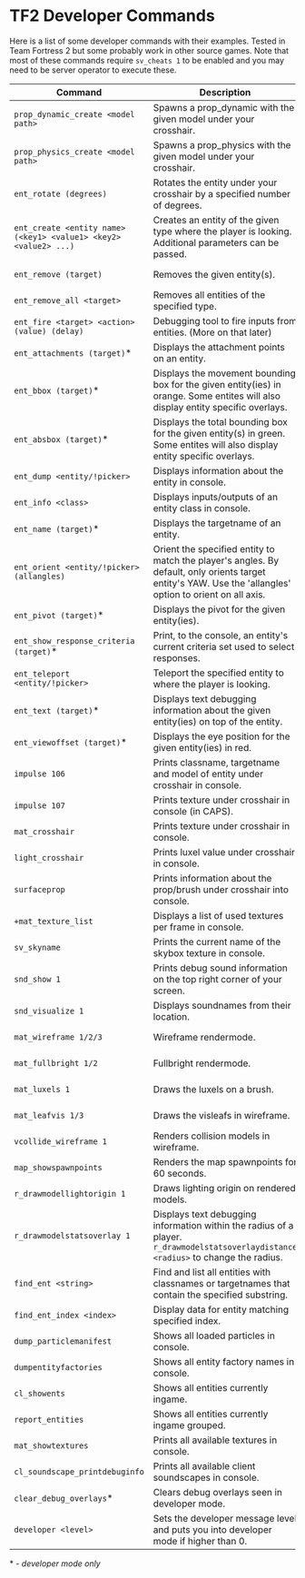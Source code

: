 # TF2 Developer Commands

Here is a list of some developer commands with their examples. Tested in Team Fortress 2 but some probably work in other source games. Note that most of these commands require `sv_cheats 1` to be enabled and you may need to be server operator to execute these.

Command | Description | Preview
--- | --- | ---
`prop_dynamic_create <model path>` | Spawns a prop_dynamic with the given model under your crosshair. | ![Preview](https://i.imgur.com/AR4jVl1.gif)
`prop_physics_create <model path>` | Spawns a prop_physics with the given model under your crosshair. | ![Preview](https://i.imgur.com/rJywdme.gif)
`ent_rotate (degrees)` | Rotates the entity under your crosshair by a specified number of degrees. | ![Preview](https://i.imgur.com/31k0n71.gif)
`ent_create <entity name> (<key1> <value1> <key2> <value2> ...)` | Creates an entity of the given type where the player is looking. Additional parameters can be passed. | ![Preview](https://i.imgur.com/ntLDHfz.gif)
`ent_remove (target)` | Removes the given entity(s). | ![Preview](https://i.imgur.com/XFJsQY4.gif)
`ent_remove_all <target>` | Removes all entities of the specified type. | ![Preview](https://i.imgur.com/EUcsV5R.gif)
`ent_fire <target> <action> (value) (delay)` | Debugging tool to fire inputs from entities. (More on that later) | ![Preview](https://i.imgur.com/MN2ZQfK.gif)
`ent_attachments (target)`\* | Displays the attachment points on an entity. | ![Preview](https://i.imgur.com/h3yBKHC.png)
`ent_bbox (target)`\* | Displays the movement bounding box for the given entity(ies) in orange. Some entites will also display entity specific overlays. | ![Preview](https://i.imgur.com/9H1UM1m.png)
`ent_absbox (target)`\* | Displays the total bounding box for the given entity(s) in green.  Some entites will also display entity specific overlays. | ![Preview](https://i.imgur.com/8AmSeLX.png)
`ent_dump <entity/!picker>` | Displays information about the entity in console. | ![Preview](https://i.imgur.com/P1zCXsi.png)
`ent_info <class>` | Displays inputs/outputs of an entity class in console. | ![Preview](https://i.imgur.com/UJ0aoXW.png)
`ent_name (target)`\* | Displays the targetname of an entity. | ![Preview](https://i.imgur.com/Fi5tGrg.png)
`ent_orient <entity/!picker> (allangles)` | Orient the specified entity to match the player's angles. By default, only orients target entity's YAW. Use the 'allangles' option to orient on all axis. | ![Preview](https://i.imgur.com/OJ83UqL.gif) 
`ent_pivot (target)`\* | Displays the pivot for the given entity(ies). | ![Preview](https://i.imgur.com/muowNp6.png)
`ent_show_response_criteria (target)`\* | Print, to the console, an entity's current criteria set used to select responses. | ![Preview](https://i.imgur.com/1Md30GO.png)
`ent_teleport <entity/!picker>` | Teleport the specified entity to where the player is looking. | ![Preview](https://i.imgur.com/H3YDt35.gif)
`ent_text (target)`\* | Displays text debugging information about the given entity(ies) on top of the entity. | ![Preview](https://i.imgur.com/HgiCi2m.png)
`ent_viewoffset (target)`\* | Displays the eye position for the given entity(ies) in red. | ![Preview](https://i.imgur.com/YJh8HFn.png)
`impulse 106` | Prints classname, targetname and model of entity under crosshair in console. | ![Preview](https://i.imgur.com/Jo7w2Dt.png)
`impulse 107` | Prints texture under crosshair in console (in CAPS). | ![Preview](https://i.imgur.com/KtfTBLs.png)
`mat_crosshair` | Prints texture under crosshair in console. | ![Preview](https://i.imgur.com/FrGpltj.png)
`light_crosshair` | Prints luxel value under crosshair in console. | ![Preview](https://i.imgur.com/w3dw2rX.png)
`surfaceprop` | Prints information about the prop/brush under crosshair into console. | ![Preview](https://i.imgur.com/LbHISj9.png)
`+mat_texture_list` | Displays a list of used textures per frame in console. | ![Preview](https://i.imgur.com/g7rw0Ld.png)
`sv_skyname` | Prints the current name of the skybox texture in console. | ![Preview](https://i.imgur.com/wCqZyJZ.png)
`snd_show 1` | Prints debug sound information on the top right corner of your screen. | ![Preview](https://i.imgur.com/TXyayP5.png)
`snd_visualize 1` | Displays soundnames from their location. | ![Preview](https://i.imgur.com/OylhEmS.png)
`mat_wireframe 1/2/3` | Wireframe rendermode. | ![Preview](https://i.imgur.com/FkQFDxq.png)
`mat_fullbright 1/2` | Fullbright rendermode. | ![Preview](https://i.imgur.com/iOV1W5k.png)
`mat_luxels 1` | Draws the luxels on a brush. | ![Preview](https://i.imgur.com/E9kSSjX.png)
`mat_leafvis 1/3` | Draws the visleafs in wireframe. | ![Preview](https://i.imgur.com/Ws14Etg.png)
`vcollide_wireframe 1` | Renders collision models in wireframe. | ![Preview](https://i.imgur.com/GxWHVK6.png)
`map_showspawnpoints` | Renders the map spawnpoints for 60 seconds. | ![Preview](https://i.imgur.com/ysyxa7e.png)
`r_drawmodellightorigin 1` | Draws lighting origin on rendered models. | ![Preview](https://i.imgur.com/gk3LtVZ.png)
`r_drawmodelstatsoverlay 1 ` | Displays text debugging information within the radius of a player. `r_drawmodelstatsoverlaydistance <radius>` to change the radius. | ![Preview](https://i.imgur.com/j6iyiQg.png)
`find_ent <string>` |  Find and list all entities with classnames or targetnames that contain the specified substring. | ![Preview](https://i.imgur.com/jZMcQBM.png)
`find_ent_index <index>` | Display data for entity matching specified index. | ![Preview](https://i.imgur.com/KumbpqZ.png)
`dump_particlemanifest` | Shows all loaded particles in console. | ![Preview](https://i.imgur.com/A5zWkc1.png)
`dumpentityfactories` | Shows all entity factory names in console. | ![Preview](https://i.imgur.com/gSdd04E.png)
`cl_showents` | Shows all entities currently ingame. | ![Preview](https://i.imgur.com/kNmzlht.png)
`report_entities` | Shows all entities currently ingame grouped. | ![Preview](https://i.imgur.com/R05lcY2.png)
`mat_showtextures` | Prints all available textures in console. | ![Preview](https://i.imgur.com/oAxOLz6.png)
`cl_soundscape_printdebuginfo` | Prints all available client soundscapes in console. | ![Preview](https://i.imgur.com/8gYa5fX.png)
`clear_debug_overlays`\* | Clears debug overlays seen in developer mode. | ![Preview](https://i.imgur.com/hluk8fV.gif)
`developer <level>` | Sets the developer message level and puts you into developer mode if higher than 0. | ![Preview](https://i.imgur.com/gzaiEpg.png)

\* - *developer mode only*
